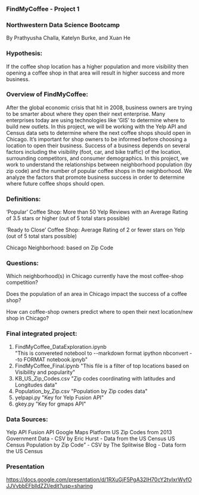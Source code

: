 ### FindMyCoffee - Project 1 
### Northwestern Data Science Bootcamp 

By Prathyusha Challa, Katelyn Burke, and Xuan He 

### Hypothesis:
If the coffee shop location has a higher population and more visibility then opening a coffee shop in that area will result in higher success and more business. 

### Overview of FindMyCoffee: 

After the global economic crisis that hit in 2008, business owners are trying to be smarter about where they open their next enterprise. Many enterprises today are using technologies like ‘GIS’ to determine where to build new outlets. In this project, we will be working with the Yelp API and Census data sets to determine where the next coffee shops should open in Chicago. It’s important for shop owners to be informed before choosing a location to open their business. Success of a business depends on several factors including the visibility (foot, car, and bike traffic) of the location, surrounding competitors, and consumer demographics. In this project, we work to understand the relationships between neighborhood population (by zip code) and the number of popular coffee shops in the neighborhood. We analyze the factors that promote business success in order to determine where future coffee shops should open. 

### Definitions: 
‘Popular’ Coffee Shop: More than 50 Yelp Reviews with an Average Rating of 3.5 stars or higher (out of 5 total stars possible)

‘Ready to Close’ Coffee Shop: Average Rating of 2 or fewer stars on Yelp (out of 5 total stars possible)

Chicago Neighborhood: based on Zip Code 

### Questions: 
Which neighborhood(s) in Chicago currently have the most coffee-shop competition? 

Does the population of an area in Chicago impact the success of a coffee shop?

How can coffee-shop owners predict where to open their next location/new shop in Chicago?

### Final integrated project: 

1. FindMyCoffee_DataExploration.ipynb	
"This is convereted notebool to --markdown format ipython nbconvert --to FORMAT notebook.ipnyb"
2. FindMyCoffee_Final.ipynb
"This file is a filter of top locations based on Visibility and popularity"
3. KB_US_Zip_Codes.csv
"Zip codes coordinating with latitudes and Longitudes data"
4. Population_by_Zip.csv
"Population by Zip codes data"
5. yelpapi.py
"Key for Yelp Fusion API"
6. gkey.py
 "Key for gmaps API"

### Data Sources: 

Yelp API Fusion API
Google Maps Platform 
US Zip Codes from 2013 Government Data -  CSV by Eric Hurst - Data from the US Census 
US Census Population by Zip Code” - CSV by The Splitwise Blog - Data form the US Census

### Presentation
https://docs.google.com/presentation/d/1RXuGjF5PgA32lH70cY2tyIxrWyfOJJVvbbEFblldZZI/edit?usp=sharing

